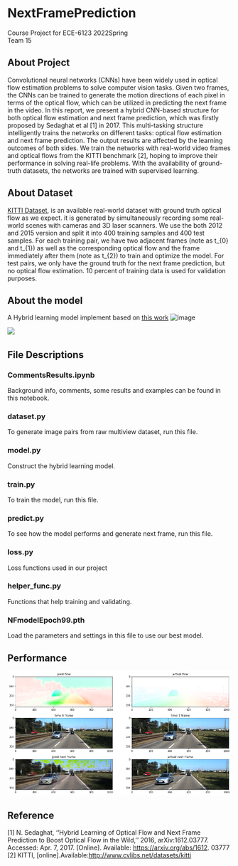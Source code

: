 # NextFramePrediction
Course Project for ECE-6123 2022Spring \
Team 15

## About Project
Convolutional neural networks (CNNs) have been widely used in optical flow estimation problems to solve computer vision tasks. Given two frames, the CNNs can be trained to generate the motion directions of each pixel in terms of the optical flow, which can be utilized in predicting the next frame in the video. In this report, we present a hybrid CNN-based structure for both optical flow estimation and next frame prediction, which was firstly proposed by Sedaghat et al [1] in 2017. This multi-tasking structure intelligently trains the networks on different tasks: optical flow estimation and next frame prediction. The output results are affected by the learning outcomes of both sides. We train the networks with real-world video frames and optical flows from the KITTI benchmark [2], hoping to improve their performance in solving real-life problems. With the availability of ground-truth datasets, the networks are trained with supervised learning.


## About Dataset
[KITTI Dataset](http://www.cvlibs.net/datasets/kitti/index.php), is an available real-world dataset with ground truth optical flow as we expect. it is generated by simultaneously recording some real-world scenes with cameras and 3D laser scanners. We use the both 2012 and 2015 version and split it into 400 training samples and 400 test samples. For each training pair, we have two adjacent frames (note as t_{0} and t_{1}) as well as the corresponding optical flow and the frame immediately after them (note as t_{2}) to train and optimize the model. For test pairs, we only have the ground truth for the next frame prediction, but no optical flow estimation. 10 percent of training data is used for validation purposes. 

## About the model
A Hybrid learning model implement based on [this work](https://arxiv.org/abs/1612.03777)
![image](https://www.researchgate.net/profile/Nima-Sedaghat/publication/316714926/figure/fig2/AS:491193416065024@1494121044234/We-improve-CNN-based-optical-flow-estimation-in-real-videos-by-adding-the-extra.png)

<img src="https://www.researchgate.net/profile/Nima-Sedaghat/publication/316714926/figure/fig2/AS:491193416065024@1494121044234/We-improve-CNN-based-optical-flow-estimation-in-real-videos-by-adding-the-extra.png" width="200"  />

## File Descriptions
### CommentsResults.ipynb
Background info, comments, some results and examples can be found in this notebook.
### dataset.py
To generate image pairs from raw multiview dataset, run this file.
### model.py
Construct the hybrid learning model.
### train.py
To train the model, run this file.
### predict.py
To see how the model performs and generate next frame, run this file.
### loss.py
Loss functions used in our project
### helper_func.py
Functions that help training and validating.
### NFmodelEpoch99.pth
Load the parameters and settings in this file to use our best model.

## Performance
![image](https://raw.githubusercontent.com/ShumengJ/NextFramePrediction/main/result_a3.png)

## Reference
[1] N. Sedaghat, ‘‘Hybrid Learning of Optical Flow and Next Frame Prediction to Boost Optical Flow in the Wild,’’ 2016, arXiv:1612.03777. Accessed: Apr. 7, 2017. [Online]. Available: https://arxiv.org/abs/1612. 03777 \
[2] KITTI, [online].Available:http://www.cvlibs.net/datasets/kitti

